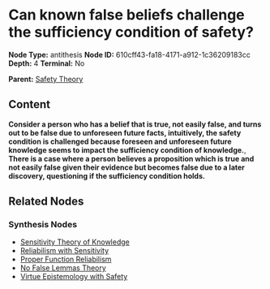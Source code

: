 # Can known false beliefs challenge the sufficiency condition of safety?

**Node Type:** antithesis
**Node ID:** 610cff43-fa18-4171-a912-1c36209183cc
**Depth:** 4
**Terminal:** No

**Parent:** [Safety Theory](safety-theory-synthesis-2316279b-4e88-4f7b-8478-8ebf1688ff42.md)

## Content

**Consider a person who has a belief that is true, not easily false, and turns out to be false due to unforeseen future facts, intuitively, the safety condition is challenged because foreseen and unforeseen future knowledge seems to impact the sufficiency condition of knowledge.**, **There is a case where a person believes a proposition which is true and not easily false given their evidence but becomes false due to a later discovery, questioning if the sufficiency condition holds.**

## Related Nodes

### Synthesis Nodes

- [Sensitivity Theory of Knowledge](sensitivity-theory-of-knowledge-synthesis-f69f2299-1177-4f4f-9e7e-0518e5247ab7.md)
- [Reliabilism with Sensitivity](reliabilism-with-sensitivity-synthesis-795e4c91-f178-467f-b071-4cd24a8f0fcf.md)
- [Proper Function Reliabilism](proper-function-reliabilism-synthesis-32dc6d3d-4206-4fb9-a453-6f1e6d7774c3.md)
- [No False Lemmas Theory](no-false-lemmas-theory-synthesis-7c8eac6e-e439-410d-910c-7ddac34c3f25.md)
- [Virtue Epistemology with Safety](virtue-epistemology-with-safety-synthesis-a87d9ec3-7053-4c92-ac27-b8197257fec2.md)

